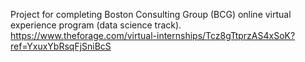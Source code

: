Project for completing Boston Consulting Group (BCG) online virtual experience program (data science track).
https://www.theforage.com/virtual-internships/Tcz8gTtprzAS4xSoK?ref=YxuxYbRsqFjSniBcS
